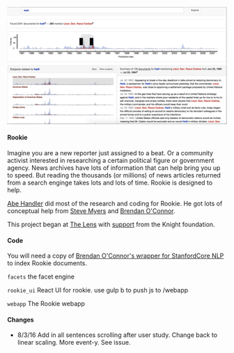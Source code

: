 ![alt text](screenshot.png "Rookiew")


#### Rookie

Imagine you are a new reporter just assigned to a beat. Or a community activist interested in researching a certain political figure or government agency. News archives have lots of information that can help bring you up to speed. But reading the thousands (or millions) of news articles returned from a search enginge takes lots and lots of time. Rookie is designed to help. 

[Abe Handler](https://www.abehandler.com "Abe Handler") did most of the research and coding for Rookie. He got lots of conceptual help from [Steve Myers](https://twitter.com/myersnews "Steve Myers") and [Brendan O'Connor](http://brenocon.com "Brendan O'Connor").

This project began at [The Lens](http://www.thelensnola.org "The Lens") with [support](http://www.knightfoundation.org/grants/201550791/ "support") from the Knight foundation.

#### Code

You will need a copy of [Brendan O'Connor's wrapper for StanfordCore NLP](https://github.com/brendano/stanford_corenlp_pywrapper) to index Rookie documents.

`facets` the facet engine

`rookie_ui` React UI for rookie. use gulp b to push js to /webapp

`webapp` The Rookie webapp


#### Changes

- 8/3/16 Add in all sentences scrolling after user study. Change back to linear scaling. More event-y. See issue.
